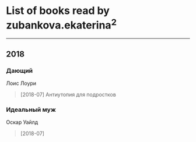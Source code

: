 # List of books read by zubankova.ekaterina<sup>2</sup>
---

## 2018

### Дающий
Лоис Лоури
> [2018-07] Антиутопия для подростков


### Идеальный муж
Оскар Уайлд
> [2018-07] 



